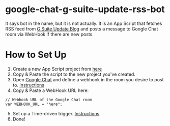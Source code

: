 # google-chat-g-suite-update-rss-bot
It says bot in the name, but it is not actually. It is an App Script that fetches RSS feed from [G Suite Update Blog](https://gsuiteupdates.googleblog.com/) and posts a message to Google Chat room via WebHook if there are new posts.

# How to Set Up

1. Create a new App Script project from [here](https://script.google.com/home)
2. Copy & Paste the script to the new project you've created.
3. Open [Google Chat](https://chat.google.com) and define a webhook in the room you desire to post to. [Instructions](https://developers.google.com/hangouts/chat/how-tos/webhooks)
4. Copy & Paste a WebHook URL here:
```
// Webhook URL of the Google Chat room
var WEBHOOK_URL = "here";
```
5. Set up a Time-driven trigger. [Instructions](https://developers.google.com/apps-script/guides/triggers/installable#managing_triggers_manually)
6. Done!
